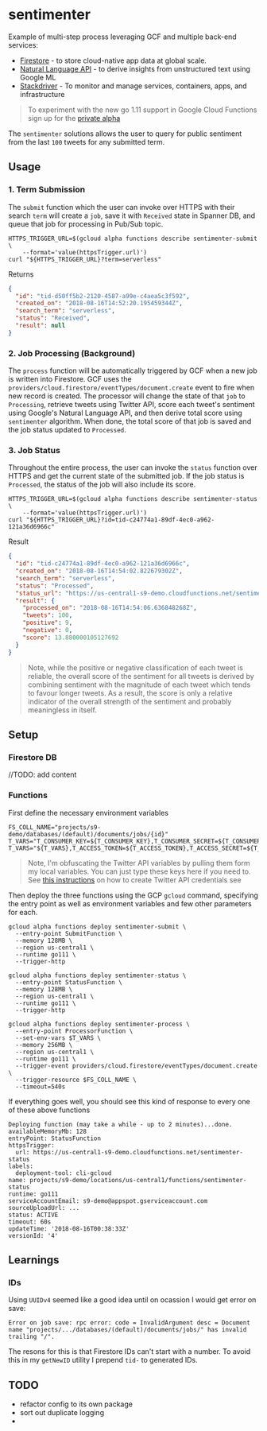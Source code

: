 # sentimenter

Example of multi-step process leveraging GCF and multiple back-end services:


* [Firestore](https://cloud.google.com/firestore/) - to store cloud-native app data at global scale.
* [Natural Language API](https://cloud.google.com/natural-language/) - to derive insights from unstructured text using Google ML
* [Stackdriver](https://cloud.google.com/stackdriver/) - To monitor and manage services, containers, apps, and infrastructure

> To experiment with the new go 1.11 support in Google Cloud Functions sign up for the [private alpha](https://goo.gl/forms/rwRxKsajWXmdwwPt1)

The `sentimenter` solutions allows the user to query for public sentiment from the last `100` tweets for any submitted term.

## Usage

### 1. Term Submission

The `submit` function which the user can invoke over HTTPS with their search `term` will create a `job`, save it with `Received` state in Spanner DB, and queue that job for processing in Pub/Sub topic.

```shell
HTTPS_TRIGGER_URL=$(gcloud alpha functions describe sentimenter-submit \
    --format='value(httpsTrigger.url)')
curl "${HTTPS_TRIGGER_URL}?term=serverless"
```

Returns

```json
{
  "id": "tid-d50ff5b2-2120-4587-a99e-c4aea5c3f592",
  "created_on": "2018-08-16T14:52:20.195459344Z",
  "search_term": "serverless",
  "status": "Received",
  "result": null
}
```

### 2. Job Processing (Background)

The `process` function will be automatically triggered by GCF when a new job is written into Firestore. GCF uses the `providers/cloud.firestore/eventTypes/document.create` event to fire when new record is created. The processor will change the state of that `job` to `Processing`, retrieve tweets using Twitter API, score each tweet's sentiment using Google's Natural Language API, and then derive total score using `sentimenter` algorithm. When done, the total score of that job is saved and the job status updated to `Processed`.

### 3. Job Status

Throughout the entire process, the user can invoke the `status` function over HTTPS and get the current state of the submitted job. If the job status is `Processed`, the status of the job will also include its score.

```shell
HTTPS_TRIGGER_URL=$(gcloud alpha functions describe sentimenter-status \
    --format='value(httpsTrigger.url)')
curl "${HTTPS_TRIGGER_URL}?id=tid-c24774a1-89df-4ec0-a962-121a36d6966c"
```

Result

```json
{
  "id": "tid-c24774a1-89df-4ec0-a962-121a36d6966c",
  "created_on": "2018-08-16T14:54:02.822679302Z",
  "search_term": "serverless",
  "status": "Processed",
  "status_url": "https://us-central1-s9-demo.cloudfunctions.net/sentimenter-status?id=6c211819-30ef-4bdb-a723-a5be4979c101",
  "result": {
    "processed_on": "2018-08-16T14:54:06.636848268Z",
    "tweets": 100,
    "positive": 9,
    "negative": 0,
    "score": 13.880000105127692
  }
}
```

> Note, while the positive or negative classification of each tweet is reliable, the overall score of the sentiment for all tweets is derived by combining sentiment with the magnitude of each tweet which tends to favour longer tweets. As a result, the score is only a relative indicator of the overall strength of the sentiment and probably meaningless in itself.


## Setup


### Firestore DB

//TODO: add content

### Functions

First define the necessary environment variables

```shell
FS_COLL_NAME="projects/s9-demo/databases/(default)/documents/jobs/{id}"
T_VARS="T_CONSUMER_KEY=${T_CONSUMER_KEY},T_CONSUMER_SECRET=${T_CONSUMER_SECRET}"
T_VARS="${T_VARS},T_ACCESS_TOKEN=${T_ACCESS_TOKEN},T_ACCESS_SECRET=${T_ACCESS_SECRET}"
```

> Note, I'm obfuscating the Twitter API variables by pulling them form my local variables.
> You can just type these keys here if you need to. See [this instructions](https://developer.twitter.com/en/docs/basics/authentication/guides/access-tokens.html)
> on how to create Twitter API credentials see

Then deploy the three functions using the GCP `gcloud` command, specifying the entry point as well as environment variables and few other parameters for each.


```shell
gcloud alpha functions deploy sentimenter-submit \
  --entry-point SubmitFunction \
  --memory 128MB \
  --region us-central1 \
  --runtime go111 \
  --trigger-http

gcloud alpha functions deploy sentimenter-status \
  --entry-point StatusFunction \
  --memory 128MB \
  --region us-central1 \
  --runtime go111 \
  --trigger-http

gcloud alpha functions deploy sentimenter-process \
  --entry-point ProcessorFunction \
  --set-env-vars $T_VARS \
  --memory 256MB \
  --region us-central1 \
  --runtime go111 \
  --trigger-event providers/cloud.firestore/eventTypes/document.create \
  --trigger-resource $FS_COLL_NAME \
  --timeout=540s
```

If everything goes well, you should see this kind of response to every one of these above functions

```shell
Deploying function (may take a while - up to 2 minutes)...done.
availableMemoryMb: 128
entryPoint: StatusFunction
httpsTrigger:
  url: https://us-central1-s9-demo.cloudfunctions.net/sentimenter-status
labels:
  deployment-tool: cli-gcloud
name: projects/s9-demo/locations/us-central1/functions/sentimenter-status
runtime: go111
serviceAccountEmail: s9-demo@appspot.gserviceaccount.com
sourceUploadUrl: ...
status: ACTIVE
timeout: 60s
updateTime: '2018-08-16T00:38:33Z'
versionId: '4'
```

## Learnings

### IDs

Using `UUIDv4` seemed like a good idea until on ocassion I would get error on save:

```shell
Error on job save: rpc error: code = InvalidArgument desc = Document name "projects/.../databases/(default)/documents/jobs/" has invalid trailing "/".
```

The resons for this is that Firestore IDs can't start with a number. To avoid this in my `getNewID` utility I prepend `tid-` to generated IDs.

## TODO

* refactor config to its own package
* sort out duplicate logging
*